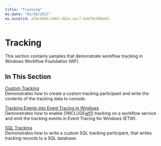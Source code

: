 ```yaml
---
title: "Tracking"
ms.date: "03/30/2017"
ms.assetid: afdcd9bd-b462-4b2a-aac7-bebf9c80be81
---
```

# Tracking
This section contains samples that demonstrate workflow tracking in Windows Workflow Foundation (WF).  
  
## In This Section  
 [Custom Tracking](../../../../docs/framework/windows-workflow-foundation/samples/custom-tracking.md)  
 Demonstrates how to create a custom tracking participant and write the contents of the tracking data to console.  
  
 [Tracking Events into Event Tracing in Windows](../../../../docs/framework/windows-workflow-foundation/samples/tracking-events-into-event-tracing-in-windows.md)  
 Demonstrates how to enable [!INCLUDE[wf1](../../../../includes/wf1-md.md)] tracking on a workflow service and emit the tracking events in Event Tracing for Windows (ETW).  
  
 [SQL Tracking](../../../../docs/framework/windows-workflow-foundation/samples/sql-tracking.md)  
 Demonstrates how to write a custom SQL tracking participant, that writes tracking records to a SQL database.
